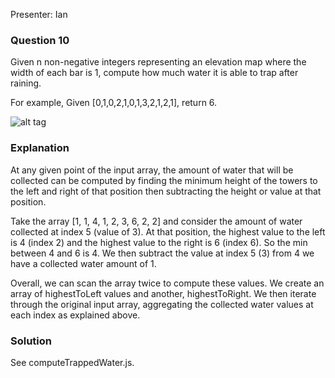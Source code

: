 Presenter: Ian

### Question 10
Given n non-negative integers representing an elevation map where the width of each bar is 1, compute how much water it is able to trap after raining.

For example,
Given [0,1,0,2,1,0,1,3,2,1,2,1], return 6.

![alt tag](http://articles.leetcode.com/wp-content/uploads/2012/08/rainwatertrap.png)

### Explanation

At any given point of the input array, the amount of water that will be collected can be computed by finding the minimum
height of the towers to the left and right of that position then subtracting the height or value at that position.

Take the array [1, 1, 4, 1, 2, 3, 6, 2, 2] and consider the amount of water collected at index 5 (value of 3). At that position,
the highest value to the left is 4 (index 2) and the highest value to the right is 6 (index 6). So the min between 4 and 6 is 4.
We then subtract the value at index 5 (3) from 4 we have a collected water amount of 1.

Overall, we can scan the array twice to compute these values. We create an array of highestToLeft values and another, highestToRight.
We then iterate through the original input array, aggregating the collected water values at each index as explained above.

### Solution
See computeTrappedWater.js.
